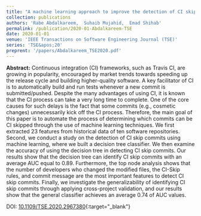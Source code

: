 ```yaml
---
title: "A machine learning approach to improve the detection of CI skip commits"
collection: publications
authors: 'Rabe Abdalkareem,  Suhaib Mujahid,  Emad Shihab'
permalink: /publication/2020-01-Abdalkareem-TSE
date: 2020-01-01
venue: 'IEEE Transactions on Software Engineering Journal (TSE)'
series: 'TSE&apos;20'
preprent: '/papers/Abdalkareem_TSE2020.pdf'
---
```

 **Abstract:**  Continuous integration (CI) frameworks, such as Travis CI, are growing in popularity, encouraged by market trends towards speeding up the release cycle and building higher-quality software. A key facilitator of CI is to automatically build and run tests whenever a new commit is submitted/pushed. Despite the many advantages of using CI, it is known that the CI process can take a very long time to complete. One of the core causes for such delays is the fact that some commits (e.g., cosmetic changes) unnecessarily kick off the CI process. Therefore, the main goal of this paper is to automate the process of determining which commits can be CI skipped through the use of machine learning techniques. We first extracted 23 features from historical data of ten software repositories. Second, we conduct a study on the detection of CI skip commits using machine learning, where we built a decision tree classifier. We then examine the accuracy of using the decision tree in detecting CI skip commits. Our results show that the decision tree can identify CI skip commits with an average AUC equal to 0.89. Furthermore, the top node analysis shows that the number of developers who changed the modified files, the CI-Skip rules, and commit message are the most important features to detect CI skip commits. Finally, we investigate the generalizability of identifying CI skip commits through applying cross-project validation, and our results show that the general classifier achieves an average 0.74 of AUC values.

DOI: [10.1109/TSE.2020.2967380](https://doi.org/10.1109/TSE.2020.2967380){:target="_blank"}
